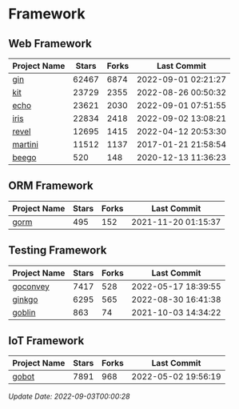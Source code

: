 # Framework

## Web Framework
| Project Name | Stars | Forks | Last Commit |
| ------------ | ----- | ----- | ----------- |
| [gin](https://github.com/gin-gonic/gin) | 62467 | 6874 | 2022-09-01 02:21:27 |
| [kit](https://github.com/go-kit/kit) | 23729 | 2355 | 2022-08-26 00:50:32 |
| [echo](https://github.com/labstack/echo) | 23621 | 2030 | 2022-09-01 07:51:55 |
| [iris](https://github.com/kataras/iris) | 22834 | 2418 | 2022-09-02 13:08:21 |
| [revel](https://github.com/revel/revel) | 12695 | 1415 | 2022-04-12 20:53:30 |
| [martini](https://github.com/go-martini/martini) | 11512 | 1137 | 2017-01-21 21:58:54 |
| [beego](https://github.com/astaxie/beego) | 520 | 148 | 2020-12-13 11:36:23 |

## ORM Framework
| Project Name | Stars | Forks | Last Commit |
| ------------ | ----- | ----- | ----------- |
| [gorm](https://github.com/jinzhu/gorm) | 495 | 152 | 2021-11-20 01:15:37 |

## Testing Framework
| Project Name | Stars | Forks | Last Commit |
| ------------ | ----- | ----- | ----------- |
| [goconvey](https://github.com/smartystreets/goconvey) | 7417 | 528 | 2022-05-17 18:39:55 |
| [ginkgo](https://github.com/onsi/ginkgo) | 6295 | 565 | 2022-08-30 16:41:38 |
| [goblin](https://github.com/franela/goblin) | 863 | 74 | 2021-10-03 14:34:22 |

## IoT Framework
| Project Name | Stars | Forks | Last Commit |
| ------------ | ----- | ----- | ----------- |
| [gobot](https://github.com/hybridgroup/gobot) | 7891 | 968 | 2022-05-02 19:56:19 |

*Update Date: 2022-09-03T00:00:28*